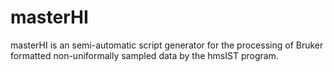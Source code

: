 # masterHI

masterHI is an semi-automatic script generator for the processing of Bruker formatted non-uniformally sampled data by the hmsIST program.
